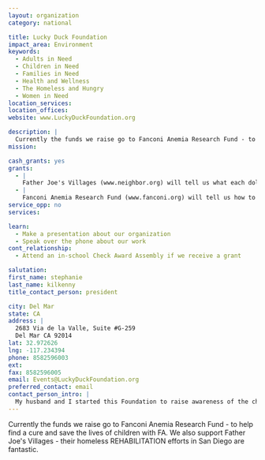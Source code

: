 ```yaml
---
layout: organization
category: national

title: Lucky Duck Foundation
impact_area: Environment
keywords: 
  - Adults in Need
  - Children in Need
  - Families in Need
  - Health and Wellness
  - The Homeless and Hungry
  - Women in Need
location_services: 
location_offices: 
website: www.LuckyDuckFoundation.org

description: |
  Currently the funds we raise go to Fanconi Anemia Research Fund - to help find a cure and save the lives of children with FA.  We also support Father Joe's Villages - their homeless REHABILITATION efforts in San Diego are fantastic.
mission: 

cash_grants: yes
grants: 
  - |
    Father Joe's Villages (www.neighbor.org) will tell us what each dollar amount can do to help.
  - |
    Fanconi Anemia Research Fund (www.fanconi.org) will tell us how to help kids with FA get to Camp Sunshine.
service_opp: no
services: 

learn: 
  - Make a presentation about our organization
  - Speak over the phone about our work
cont_relationship: 
  - Attend an in-school Check Award Assembly if we receive a grant

salutation: 
first_name: stephanie
last_name: kilkenny
title_contact_person: president

city: Del Mar
state: CA
address: |
  2683 Via de la Valle, Suite #G-259  
  Del Mar CA 92014
lat: 32.972626
lng: -117.234394
phone: 8582596003
ext: 
fax: 8582596005
email: Events@LuckyDuckFoundation.org
preferred_contact: email
contact_person_intro: |
  My husband and I started this Foundation to raise awareness of the charities we support, to raise funds for their efforts and to give others a place to contribute.
---
```

Currently the funds we raise go to Fanconi Anemia Research Fund - to help find a cure and save the lives of children with FA.  We also support Father Joe's Villages - their homeless REHABILITATION efforts in San Diego are fantastic.